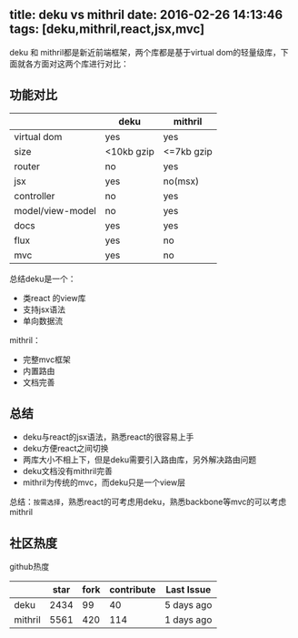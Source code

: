 title: deku vs mithril
date: 2016-02-26 14:13:46
tags: [deku,mithril,react,jsx,mvc]
---

deku 和 mithril都是新近前端框架，两个库都是基于virtual dom的轻量级库，下面就各方面对这两个库进行对比：

## 功能对比

|                 |     deku          |     mithril    |
|---------------- |-------------------|----------------|
| virtual dom     |    yes            |      yes       |
| size            |   <10kb gzip      |    <=7kb gzip  |
| router          |   no              |     yes        |
| jsx             |   yes             |    no(msx)     |
| controller      |   no              |    yes         |
| model/view-model|   no              |    yes         |
| docs            |   yes             |    yes         |
| flux            |   yes             |    no          |
| mvc             |   yes             |    no          |

总结deku是一个：
* 类react 的view库
* 支持jsx语法
* 单向数据流

mithril：
* 完整mvc框架
* 内置路由
* 文档完善


## 总结

* deku与react的jsx语法，熟悉react的很容易上手
* deku方便react之间切换
* 两库大小不相上下，但是deku需要引入路由库，另外解决路由问题
* deku文档没有mithril完善
* mithril为传统的mvc，而deku只是一个view层

总结：`按需选择`，熟悉react的可考虑用deku，熟悉backbone等mvc的可以考虑mithril


## 社区热度

github热度

|        | star  | fork  | contribute | Last Issue | 
|--------|-------|-------|------------|------------|
|deku    | 2434  |  99   |   40       |  5 days ago|
|mithril | 5561  |  420  |   114      |  1 days ago|